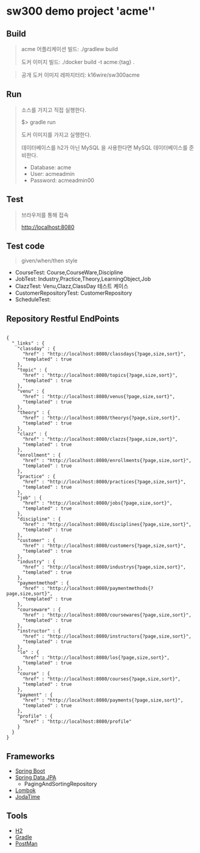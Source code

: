 # sw300 demo project 'acme''


## Build

> acme 어플리케이션 빌드: ./gradlew build
>
> 도커 이미지 빌드: ./docker build -t acme:{tag} .

> 공개 도커 이미지 레파지터리: k16wire/sw300acme

## Run

> 소스를 가지고 직접 실행한다.
>
> $> gradle run
>
> 도커 이미지를 가지고 실행한다.
> 
> 데이터베이스를 h2가 아닌 MySQL 을 사용한다면 MySQL 데이터베이스를 준비한다.
> 
> - Database: acme
> - User: acmeadmin
> - Password: acmeadmin00

## Test

> 브라우저를 통해 접속
>
> [http://localhost:8080](http://localhost:8080)

## Test code

> given/when/then style

- CourseTest: Course,CourseWare,Discipline
- JobTest: Industry,Practice,Theory,LearningObject,Job
- ClazzTest: Venu,Clazz,ClassDay 테스트 케이스
- CustomerRepositoryTest: CustomerRepository
- ScheduleTest: 

## Repository Restful EndPoints

<pre><code>
{
  "_links" : {
    "classday" : {
      "href" : "http://localhost:8080/classdays{?page,size,sort}",
      "templated" : true
    },
    "topic" : {
      "href" : "http://localhost:8080/topics{?page,size,sort}",
      "templated" : true
    },
    "venu" : {
      "href" : "http://localhost:8080/venus{?page,size,sort}",
      "templated" : true
    },
    "theory" : {
      "href" : "http://localhost:8080/theorys{?page,size,sort}",
      "templated" : true
    },
    "clazz" : {
      "href" : "http://localhost:8080/clazzs{?page,size,sort}",
      "templated" : true
    },
    "enrollment" : {
      "href" : "http://localhost:8080/enrollments{?page,size,sort}",
      "templated" : true
    },
    "practice" : {
      "href" : "http://localhost:8080/practices{?page,size,sort}",
      "templated" : true
    },
    "job" : {
      "href" : "http://localhost:8080/jobs{?page,size,sort}",
      "templated" : true
    },
    "discipline" : {
      "href" : "http://localhost:8080/disciplines{?page,size,sort}",
      "templated" : true
    },
    "customer" : {
      "href" : "http://localhost:8080/customers{?page,size,sort}",
      "templated" : true
    },
    "industry" : {
      "href" : "http://localhost:8080/industrys{?page,size,sort}",
      "templated" : true
    },
    "paymentmethod" : {
      "href" : "http://localhost:8080/paymentmethods{?page,size,sort}",
      "templated" : true
    },
    "courseware" : {
      "href" : "http://localhost:8080/coursewares{?page,size,sort}",
      "templated" : true
    },
    "instructor" : {
      "href" : "http://localhost:8080/instructors{?page,size,sort}",
      "templated" : true
    },
    "lo" : {
      "href" : "http://localhost:8080/los{?page,size,sort}",
      "templated" : true
    },
    "course" : {
      "href" : "http://localhost:8080/courses{?page,size,sort}",
      "templated" : true
    },
    "payment" : {
      "href" : "http://localhost:8080/payments{?page,size,sort}",
      "templated" : true
    },
    "profile" : {
      "href" : "http://localhost:8080/profile"
    }
  }
}
</code></pre>

## Frameworks

- [Spring Boot](http://spring.io/projects/spring-boot)
- [Spring Data JPA](https://spring.io/projects/spring-data-jpa)
    * PagingAndSortingRepository
- [Lombok](https://projectlombok.org/)
- [JodaTime](https://www.joda.org/joda-time/index.html)

## Tools

- [H2](http://www.h2database.com/html/main.html)
- [Gradle](https://gradle.org/)
- [PostMan](https://www.getpostman.com/)